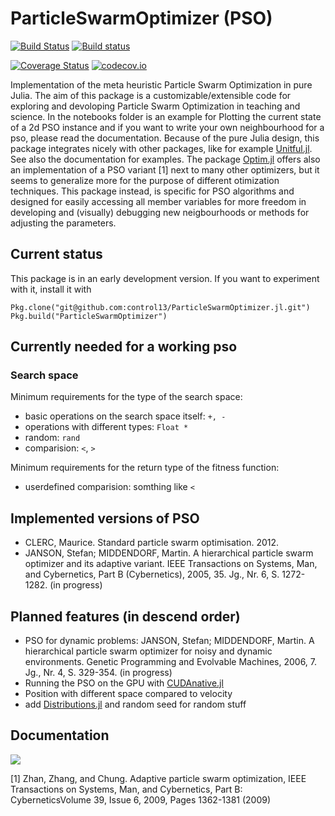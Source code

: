 # ParticleSwarmOptimizer (PSO)

[![Build Status](https://travis-ci.org/control13/ParticleSwarmOptimizer.jl.svg?branch=master)](https://travis-ci.org/control13/ParticleSwarmOptimizer.jl)
[![Build status](https://ci.appveyor.com/api/projects/status/w4cfv06l3dxwsr9o/branch/master?svg=true)](https://ci.appveyor.com/project/control13/particleswarmoptimizer-jl/branch/master)

[![Coverage Status](https://coveralls.io/repos/github/control13/ParticleSwarmOptimizer.jl/badge.svg?branch=master)](https://coveralls.io/github/control13/ParticleSwarmOptimizer.jl?branch=master)
[![codecov.io](http://codecov.io/github/control13/ParticleSwarmOptimizer.jl/coverage.svg?branch=master)](http://codecov.io/github/control13/ParticleSwarmOptimizer.jl?branch=master)

Implementation of the meta heuristic Particle Swarm Optimization in pure Julia.
The aim of this package is a customizable/extensible code for exploring and devoloping Particle Swarm Optimization in teaching and science.
In the notebooks folder is an example for Plotting the current state of a 2d PSO instance and if you want to write your own neighbourhood for a pso, please read the documentation. Because of the pure Julia design, this package integrates nicely with other packages, like for example [Unitful.jl](https://github.com/ajkeller34/Unitful.jl). See also the documentation for examples.
The package [Optim.jl](https://github.com/JuliaNLSolvers/Optim.jl) offers also an implementation of a PSO variant [1] next to many other optimizers, but it seems to generalize more for the purpose of different otimization techniques. This package instead, is specific for PSO algorithms and designed for easily accessing all member variables for more freedom in developing and (visually) debugging new neigbourhoods or methods for adjusting the parameters.

## Current status

This package is in an early development version. If you want to experiment with it, install it with

    Pkg.clone("git@github.com:control13/ParticleSwarmOptimizer.jl.git")
    Pkg.build("ParticleSwarmOptimizer")

## Currently needed for a working pso

### Search space

Minimum requirements for the type of the search space:

- basic operations on the search space itself: `+, -`
- operations with different types: `Float *`
- random: `rand`
- comparision: `<`, `>`

Minimum requirements for the return type of the fitness function:

- userdefined comparision: somthing like `<`

## Implemented versions of PSO

- CLERC, Maurice. Standard particle swarm optimisation. 2012.
- JANSON, Stefan; MIDDENDORF, Martin. A hierarchical particle swarm optimizer and its adaptive variant. IEEE Transactions on Systems, Man, and Cybernetics, Part B (Cybernetics), 2005, 35. Jg., Nr. 6, S. 1272-1282. (in progress)

## Planned features (in descend order)

- PSO for dynamic problems: JANSON, Stefan; MIDDENDORF, Martin. A hierarchical particle swarm optimizer for noisy and dynamic environments. Genetic Programming and Evolvable Machines, 2006, 7. Jg., Nr. 4, S. 329-354. (in progress)
- Running the PSO on the GPU with [CUDAnative.jl](https://github.com/JuliaGPU/CUDAnative.jl)
- Position with different space compared to velocity
- add [Distributions.jl](https://github.com/JuliaStats/Distributions.jl) and random seed for random stuff

## Documentation

<!-- [![](https://img.shields.io/badge/docs-stable-blue.svg)](https://control13.github.io/ParticleSwarmOptimizer.jl/stable) -->
[![](https://img.shields.io/badge/docs-latest-blue.svg)](https://control13.github.io/ParticleSwarmOptimizer.jl/latest)

[1] Zhan, Zhang, and Chung. Adaptive particle swarm optimization, IEEE Transactions on Systems, Man, and Cybernetics, Part B: CyberneticsVolume 39, Issue 6, 2009, Pages 1362-1381 (2009)
